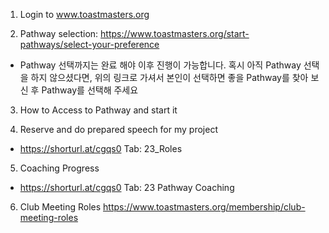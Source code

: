 1) Login to www.toastmasters.org

2) Pathway selection: 
https://www.toastmasters.org/start-pathways/select-your-preference

* Pathway 선택까지는 완료 해야 이후 진행이 가능합니다. 혹시 아직 Pathway 선택을 하지 않으셨다면, 위의 링크로 가셔서 본인이 선택하면 좋을 Pathway를 찾아 보신 후 Pathway를 선택해 주세요

3) How to Access to Pathway and start it

4) Reserve and do prepared speech for my project
- https://shorturl.at/cgqs0
  Tab: 23_Roles 

5) Coaching Progress
- https://shorturl.at/cgqs0
  Tab: 23 Pathway Coaching

6) Club Meeting Roles
https://www.toastmasters.org/membership/club-meeting-roles
